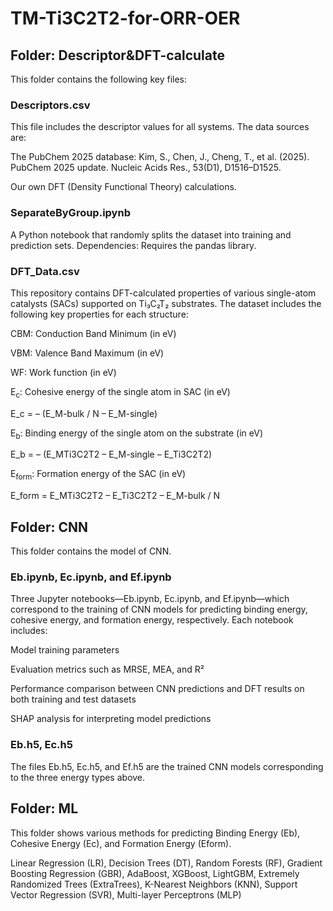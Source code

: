# TM-Ti3C2T2-for-ORR-OER

## Folder: **Descriptor&DFT-calculate**
This folder contains the following key files:

### Descriptors.csv
This file includes the descriptor values for all systems. The data sources are:

The PubChem 2025 database:
Kim, S., Chen, J., Cheng, T., et al. (2025). PubChem 2025 update. Nucleic Acids Res., 53(D1), D1516–D1525.

Our own DFT (Density Functional Theory) calculations.

### SeparateByGroup.ipynb
A Python notebook that randomly splits the dataset into training and prediction sets.
Dependencies: Requires the pandas library.

### DFT_Data.csv
This repository contains DFT-calculated properties of various single-atom catalysts (SACs) supported on Ti₃C₂T₂ substrates. The dataset includes the following key properties for each structure:

CBM: Conduction Band Minimum (in eV)

VBM: Valence Band Maximum (in eV)

WF: Work function (in eV)

E<sub>c</sub>: Cohesive energy of the single atom in SAC (in eV)

E_c = – (E_M-bulk / N – E_M-single)

E<sub>b</sub>: Binding energy of the single atom on the substrate (in eV)

E_b = – (E_MTi3C2T2 – E_M-single – E_Ti3C2T2)

E<sub>form</sub>: Formation energy of the SAC (in eV)

E_form = E_MTi3C2T2 – E_Ti3C2T2 – E_M-bulk / N

## Folder: **CNN**
This folder contains the model of CNN.

### Eb.ipynb, Ec.ipynb, and Ef.ipynb
Three Jupyter notebooks—Eb.ipynb, Ec.ipynb, and Ef.ipynb—which correspond to the training of CNN models for predicting binding energy, cohesive energy, and formation energy, respectively. Each notebook includes:

Model training parameters

Evaluation metrics such as MRSE, MEA, and R²

Performance comparison between CNN predictions and DFT results on both training and test datasets

SHAP analysis for interpreting model predictions

### Eb.h5, Ec.h5

The files Eb.h5, Ec.h5, and Ef.h5 are the trained CNN models corresponding to the three energy types above.

## Folder: **ML**
This folder shows various methods for predicting Binding Energy (Eb), Cohesive Energy (Ec), and Formation Energy (Eform).

Linear Regression (LR), Decision Trees (DT), Random Forests (RF), Gradient Boosting Regression (GBR), AdaBoost, XGBoost, LightGBM, Extremely Randomized Trees (ExtraTrees), K-Nearest Neighbors (KNN), Support Vector Regression (SVR), Multi-layer Perceptrons (MLP)
